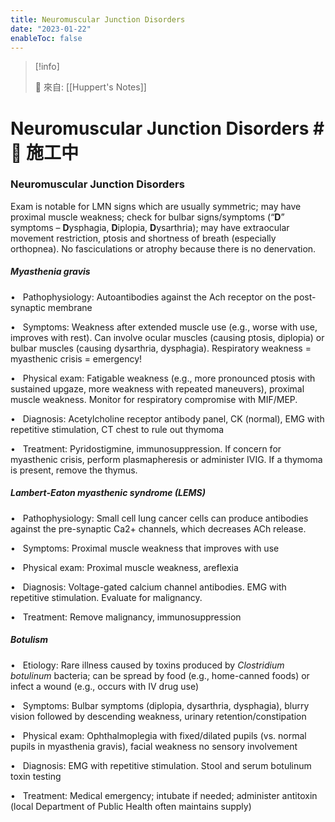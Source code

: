 ```yaml
---
title: Neuromuscular Junction Disorders
date: "2023-01-22"
enableToc: false
---
```


> [!info]
>
> 🌱 來自: [[Huppert's Notes]]

# Neuromuscular Junction Disorders #🚧 施工中

### Neuromuscular Junction Disorders

Exam is notable for LMN signs which are usually symmetric; may have proximal muscle weakness; check for bulbar signs/symptoms (“**D**” symptoms – **D**ysphagia, **D**iplopia, **D**ysarthria); may have extraocular movement restriction, ptosis and shortness of breath (especially orthopnea). No fasciculations or atrophy because there is no denervation.

##### Myasthenia gravis

•   Pathophysiology: Autoantibodies against the Ach receptor on the post-synaptic membrane

•   Symptoms: Weakness after extended muscle use (e.g., worse with use, improves with rest). Can involve ocular muscles (causing ptosis, diplopia) or bulbar muscles (causing dysarthria, dysphagia). Respiratory weakness = myasthenic crisis = emergency\!

•   Physical exam: Fatigable weakness (e.g., more pronounced ptosis with sustained upgaze, more weakness with repeated maneuvers), proximal muscle weakness. Monitor for respiratory compromise with MIF/MEP.

•   Diagnosis: Acetylcholine receptor antibody panel, CK (normal), EMG with repetitive stimulation, CT chest to rule out thymoma

•   Treatment: Pyridostigmine, immunosuppression. If concern for myasthenic crisis, perform plasmapheresis or administer IVIG. If a thymoma is present, remove the thymus.

##### Lambert-Eaton myasthenic syndrome (LEMS)

•   Pathophysiology: Small cell lung cancer cells can produce antibodies against the pre-synaptic Ca2\+ channels, which decreases ACh release.

•   Symptoms: Proximal muscle weakness that improves with use

•   Physical exam: Proximal muscle weakness, areflexia

•   Diagnosis: Voltage-gated calcium channel antibodies. EMG with repetitive stimulation. Evaluate for malignancy.

•   Treatment: Remove malignancy, immunosuppression

##### Botulism

•   Etiology: Rare illness caused by toxins produced by *Clostridium botulinum* bacteria; can be spread by food (e.g., home-canned foods) or infect a wound (e.g., occurs with IV drug use)

•   Symptoms: Bulbar symptoms (diplopia, dysarthria, dysphagia), blurry vision followed by descending weakness, urinary retention/constipation

•   Physical exam: Ophthalmoplegia with fixed/dilated pupils (vs. normal pupils in myasthenia gravis), facial weakness no sensory involvement

•   Diagnosis: EMG with repetitive stimulation. Stool and serum botulinum toxin testing

•   Treatment: Medical emergency; intubate if needed; administer antitoxin (local Department of Public Health often maintains supply)

